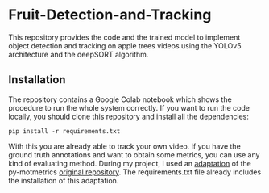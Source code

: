 # Fruit-Detection-and-Tracking

This repository provides the code and the trained model to implement object detection and tracking on apple trees videos using the YOLOv5 architecture and the deepSORT algorithm.

## Installation

The repository contains a Google Colab notebook which shows the procedure to run the whole system correctly. If you want to run the code locally, you should clone this repository and install all the dependencies:

```
pip install -r requirements.txt
```

With this you are already able to track your own video. If you have the ground truth annotations and want to obtain some metrics, you can use any kind of evaluating method. During my project, I used an [adaptation][my py-motmetrics] of the py-motmetrics [original repository][py-motmetrics]. The requirements.txt file already includes the installation of this adaptation.

[my py-motmetrics]: https://github.com/psimoncam/motmetrics_adaptation
[py-motmetrics]: https://github.com/cheind/py-motmetrics
